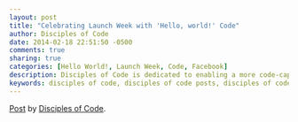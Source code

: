 ```yaml
---
layout: post
title: "Celebrating Launch Week with 'Hello, world!' Code"
author: Disciples of Code
date: 2014-02-18 22:51:50 -0500
comments: true
sharing: true
categories: [Hello World!, Launch Week, Code, Facebook]
description: Disciples of Code is dedicated to enabling a more code-capable world through free-to-all code samples, programming lessons, tutorials, and collaborative coding sessions. This post covers our launch week.
keywords: disciples of code, disciples of code posts, disciples of code decoded post, launch week
---
```

<div class="fb-post" data-href="https://www.facebook.com/disciplesofcode/posts/584189224989637" data-width="466">
  <div class="fb-xfbml-parse-ignore">
    <a href="https://www.facebook.com/disciplesofcode/posts/584189224989637">Post</a> by <a href="https://www.facebook.com/disciplesofcode">Disciples of Code</a>.
  </div>
</div>
